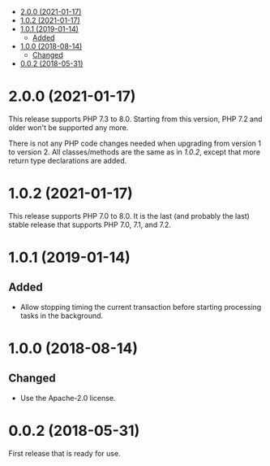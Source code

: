   * [2.0.0 (2021-01-17)](#200-2021-01-17)
   * [1.0.2 (2021-01-17)](#102-2021-01-17)
   * [1.0.1 (2019-01-14)](#101-2019-01-14)
      * [Added](#added)
   * [1.0.0 (2018-08-14)](#100-2018-08-14)
      * [Changed](#changed)
   * [0.0.2 (2018-05-31)](#002-2018-05-31)

# 2.0.0 (2021-01-17)

This release supports PHP 7.3 to 8.0. Starting from this version, PHP 7.2 and older won't be supported any more.

There is not any PHP code changes needed when upgrading from version 1 to version 2. All classes/methods are the same as
in _1.0.2_, except that more return type declarations are added.

# 1.0.2 (2021-01-17)

This release supports PHP 7.0 to 8.0. It is the last (and probably the last) stable release that supports PHP 7.0, 7.1,
and 7.2.

# 1.0.1 (2019-01-14)

## Added
- Allow stopping timing the current transaction before starting processing tasks in the background.

# 1.0.0 (2018-08-14)

## Changed
* Use the Apache-2.0 license.

# 0.0.2 (2018-05-31)

First release that is ready for use.
